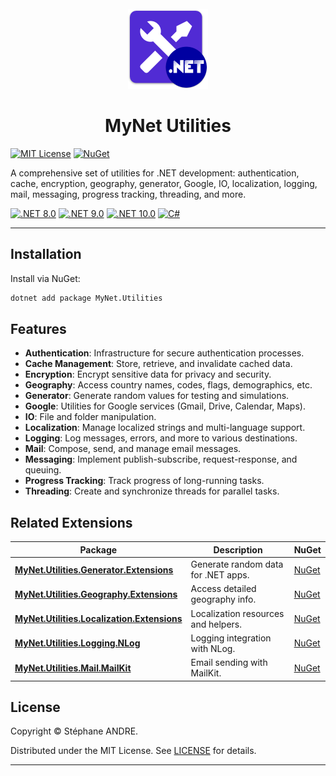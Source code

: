 <div id="top"></div>

<!-- PROJECT INFO -->
<br />
<div align="center">
  <img src="../../assets/MyNetUtilities.png" width="128" alt="MyNetUtilities">
</div>

<h1 align="center">MyNet Utilities</h1>

[![MIT License](https://img.shields.io/github/license/sandre58/mynet?style=for-the-badge)](https://github.com/sandre58/mynet/blob/main/LICENSE)
[![NuGet](https://img.shields.io/nuget/v/MyNet.Utilities?style=for-the-badge)](https://www.nuget.org/packages/MyNet.Utilities)

A comprehensive set of utilities for .NET development: authentication, cache, encryption, geography, generator, Google, IO, localization, logging, mail, messaging, progress tracking, threading, and more.

[![.NET 8.0](https://img.shields.io/badge/.NET-8.0-purple)](#)
[![.NET 9.0](https://img.shields.io/badge/.NET-9.0-purple)](#)
[![.NET 10.0](https://img.shields.io/badge/.NET-10.0-purple)](#)
[![C#](https://img.shields.io/badge/language-C%23-blue)](#)

---

## Installation

Install via NuGet:

```bash
dotnet add package MyNet.Utilities
```

## Features

- **Authentication**: Infrastructure for secure authentication processes.
- **Cache Management**: Store, retrieve, and invalidate cached data.
- **Encryption**: Encrypt sensitive data for privacy and security.
- **Geography**: Access country names, codes, flags, demographics, etc.
- **Generator**: Generate random values for testing and simulations.
- **Google**: Utilities for Google services (Gmail, Drive, Calendar, Maps).
- **IO**: File and folder manipulation.
- **Localization**: Manage localized strings and multi-language support.
- **Logging**: Log messages, errors, and more to various destinations.
- **Mail**: Compose, send, and manage email messages.
- **Messaging**: Implement publish-subscribe, request-response, and queuing.
- **Progress Tracking**: Track progress of long-running tasks.
- **Threading**: Create and synchronize threads for parallel tasks.

## Related Extensions

| Package | Description | NuGet |
|---|---|---|
| [**MyNet.Utilities.Generator.Extensions**](../MyNet.Utilities.Generator.Extensions) | Generate random data for .NET apps. | [NuGet](https://www.nuget.org/packages/MyNet.Utilities.Generator.Extensions) |
| [**MyNet.Utilities.Geography.Extensions**](../MyNet.Utilities.Geography.Extensions) | Access detailed geography info. | [NuGet](https://www.nuget.org/packages/MyNet.Utilities.Geography.Extensions) |
| [**MyNet.Utilities.Localization.Extensions**](../MyNet.Utilities.Localization.Extensions) | Localization resources and helpers. | [NuGet](https://www.nuget.org/packages/MyNet.Utilities.Localization.Extensions) |
| [**MyNet.Utilities.Logging.NLog**](../MyNet.Utilities.Logging.NLog) | Logging integration with NLog. | [NuGet](https://www.nuget.org/packages/MyNet.Utilities.Logging.NLog) |
| [**MyNet.Utilities.Mail.MailKit**](../MyNet.Utilities.Mail.MailKit) | Email sending with MailKit. | [NuGet](https://www.nuget.org/packages/MyNet.Utilities.Mail.MailKit) |

## License

Copyright © Stéphane ANDRE.

Distributed under the MIT License. See [LICENSE](../../LICENSE) for details.

---